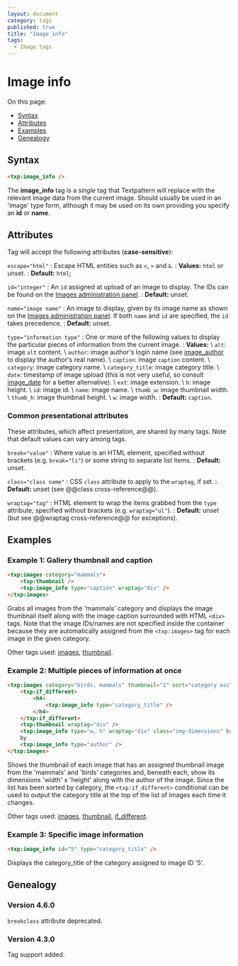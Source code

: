 ```yaml
---
layout: document
category: tags
published: true
title: "Image info"
tags:
  - Image tags
---
```


# Image info

On this page:

* [Syntax](#syntax)
* [Attributes](#attributes)
* [Examples](#examples)
* [Genealogy](#genealogy)

## Syntax

~~~ html
<txp:image_info />
~~~

The **image_info** tag is a *single* tag that Textpattern will replace with the relevant image data from the current image. Should usually be used in an 'image' type form, although it may be used on its own providing you specify an **id** or **name**.

## Attributes

Tag will accept the following attributes (**case-sensitive**):

`escape="html"`
: Escape HTML entities such as `<`, `>` and `&`.
: **Values:** `html` or unset.
: **Default:** `html`;

`id="integer"`
: An `id` assigned at upload of an image to display. The IDs can be found on the [Images administration panel](../administration/images-panel).
: **Default:** unset.

`name="image name"`
: An image to display, given by its image name as shown on the [Images administration panel](../administration/images-panel). If both `name` and `id` are specified, the `id` takes precedence.
: **Default:** unset.

`type="information type"`
: One or more of the following values to display the particular pieces of information from the current image.
: **Values:** \\
`alt`: image `alt` content. \\
`author`: image author's login name (see [image_author](image-author) to display the author's real name). \\
`caption`: image `caption` content. \\
`category`: image category name. \\
`category_title`: image category title. \\
`date`: timestamp of image upload (this is not very useful, so consult [image_date](image-date) for a better alternative). \\
`ext`: image extension. \\
`h`: image height. \\
`id`: image id. \\
`name`: image name. \\
`thumb_w`: image thumbnail width. \\
`thumb_h`: image thumbnail height. \\
`w`: image width.
: **Default:** `caption`.

### Common presentational attributes

These attributes, which affect presentation, are shared by many tags. Note that default values can vary among tags.

`break="value"`
: Where value is an HTML element, specified without brackets (e.g. `break="li"`) or some string to separate list items.
: **Default:** unset.

`class="class name"`
: CSS `class` attribute to apply to the `wraptag`, if set.
: **Default:** unset (see @@class cross-reference@@).

`wraptag="tag"`
: HTML element to wrap the items grabbed from the `type` attribute, specified without brackets (e.g. `wraptag="ul"`).
: **Default:** unset (but see @@wraptag cross-reference@@ for exceptions).

## Examples

### Example 1: Gallery thumbnail and caption

~~~ html
<txp:images category="mammals">
    <txp:thumbnail />
    <txp:image_info type="caption" wraptag="div" />
</txp:images>
~~~

Grabs all images from the 'mammals' category and displays the image thumbnail itself along with the image caption surrounded with HTML `<div>` tags. Note that the image IDs/names are not specified inside the container because they are automatically assigned from the `<txp:images>` tag for each image in the given category.

Other tags used: [images](images), [thumbnail](thumbnail).

### Example 2: Multiple pieces of information at once

~~~ html
<txp:images category="birds, mammals" thumbnail="1" sort="category asc">
    <txp:if_different>
        <h4>
            <txp:image_info type="category_title" />
        </h4>
    </txp:if_different>
    <txp:thumbnail wraptag="div" />
    <txp:image_info type="w, h" wraptag="div" class="img-dimensions" break=" x " />
    by
    <txp:image_info type="author" />
</txp:images>
~~~

Shows the thumbnail of each image that has an assigned thumbnail image from the 'mammals' and 'birds' categories and, beneath each, show its dimensions 'width' x 'height' along with the author of the image. Since the list has been sorted by category, the `<txp:if_different>` conditional can be used to output the category title at the top of the list of images each time it changes.

Other tags used: [images](images), [thumbnail](thumbnail), [if_different](if_different).

### Example 3: Specific image information

~~~ html
<txp:image_info id="5" type="category_title" />
~~~

Displays the category_title of the category assigned to image ID '5'.

## Genealogy

### Version 4.6.0

`breakclass` attribute deprecated.

### Version 4.3.0

Tag support added.
